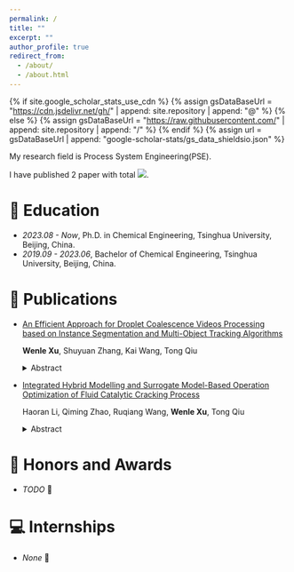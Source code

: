 ```yaml
---
permalink: /
title: ""
excerpt: ""
author_profile: true
redirect_from: 
  - /about/
  - /about.html
---
```


{% if site.google_scholar_stats_use_cdn %}
{% assign gsDataBaseUrl = "https://cdn.jsdelivr.net/gh/" | append: site.repository | append: "@" %}
{% else %}
{% assign gsDataBaseUrl = "https://raw.githubusercontent.com/" | append: site.repository | append: "/" %}
{% endif %}
{% assign url = gsDataBaseUrl | append: "google-scholar-stats/gs_data_shieldsio.json" %}

<span class='anchor' id='about-me'></span>

My research field is Process System Engineering(PSE). 

I have published 2 paper with total <a href='https://scholar.google.com/citations?user=2Ruek5kAAAAJ'><img src="https://img.shields.io/endpoint?url={{ url | url_encode }}&logo=Google%20Scholar&labelColor=f6f6f6&color=9cf&style=flat&label=citations"></a>.



<span class='anchor' id='-edu'></span>

# 📖 Education
- *2023.08 - Now*, Ph.D. in Chemical Engineering, Tsinghua University, Beijing, China.
- *2019.09 - 2023.06*, Bachelor of Chemical Engineering, Tsinghua University, Beijing, China.


<span class='anchor' id='-pub'></span>

# 📝 Publications 

- [An Efficient Approach for Droplet Coalescence Videos Processing based on Instance Segmentation and Multi-Object Tracking Algorithms](https://www.sciencedirect.com/science/article/pii/B9780443288241505019)
  
  **Wenle Xu**, Shuyuan Zhang, Kai Wang, Tong Qiu
  <details>
    <summary>Abstract</summary>
    Controlled coalescence of droplets is a crucial method of performing reactions and synthesises within droplets. Among all methods employed for droplet characterization within microchannels, microscopic imaging stands out for its capacity to capture ample information. However, the processing of images and videos still predominantly relied on massive manual works, which falls short of meeting the demands for high-throughput analysis. To address this problem, this paper proposes an efficient approach based on instance segmentation and multi-object tracking algorithms to analyse the droplet coalescence videos in microchannels. This approach initially segments droplets in microscopic images and consequently associate the identical droplets and recognize the coalescence processes across consecutive frames. Finally, further analysis of these data can yield critical statistics of the droplet coalescence process, such as coalescence probability and coalescence time. This approach enables automated and efficient analysis of videos to decipher the droplet coalescence process, thereby accelerating the discovery and exploration of droplet coalescence patterns in microfluidics.
    
    <div style="text-align: center;">
      <img src="./images/coalescence.png" alt="coalescence" style="width: 80%;"/>
    </div>

  </details>

- [Integrated Hybrid Modelling and Surrogate Model-Based Operation Optimization of Fluid Catalytic Cracking Process](https://www.mdpi.com/2227-9717/12/11/2474)
  
  Haoran Li, Qiming Zhao, Ruqiang Wang, **Wenle Xu**, Tong Qiu
  <details>
    <summary>Abstract</summary>
    Fluid Catalytic Cracking (FCC) is one of the most important conversion processes in oil refineries, widely used to convert high-boiling, high-molecular-weight hydrocarbon components from crude oil into more valuable products like gasoline and diesel. Advanced simulation and optimization technologies are critical for improving the operational efficiency and economic performance of the FCC process. First-principles-based simulators rely on parameter estimation and are computationally intensive, making them unsuitable for online optimization. In recent years, with the development of deep learning, data-driven models have made significant progress in FCC modeling. However, due to their black-box nature and difficulty with extrapolation, they are rarely used for optimization. To bridge this gap, we propose an integrated framework that combines hybrid modeling and surrogate model-based optimization. This approach combines plant and simulation data to train a multi-task learning prediction model, which then serves as a surrogate for operational optimization. Validated on a large-scale FCC unit in southern China, the model predicts product yields with an error margin of under 4.84% for all products. Following optimization, yields of LNG, gasoline, and diesel rose by an average of 0.10 wt%, 1.58 wt%, and 1.05 wt%, respectively, resulting in a 3.67% increase in product revenues. This highlights the substantial potential of this framework for industrial applications.

    <div style="text-align: center;">
      <img src="./images/processes-12-02474-g001.png" alt="FCC" style="width: 80%;"/>
    </div>
  </details>

<span class='anchor' id='-award'></span>

# 🏅 Honors and Awards
- *TODO* 🤔


<span class='anchor' id='-intern'></span>

# 💻 Internships
- *None* 🤔